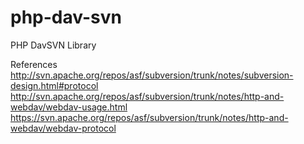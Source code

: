 # php-dav-svn
PHP DavSVN Library

References
<http://svn.apache.org/repos/asf/subversion/trunk/notes/subversion-design.html#protocol>
<http://svn.apache.org/repos/asf/subversion/trunk/notes/http-and-webdav/webdav-usage.html>
<https://svn.apache.org/repos/asf/subversion/trunk/notes/http-and-webdav/webdav-protocol>
